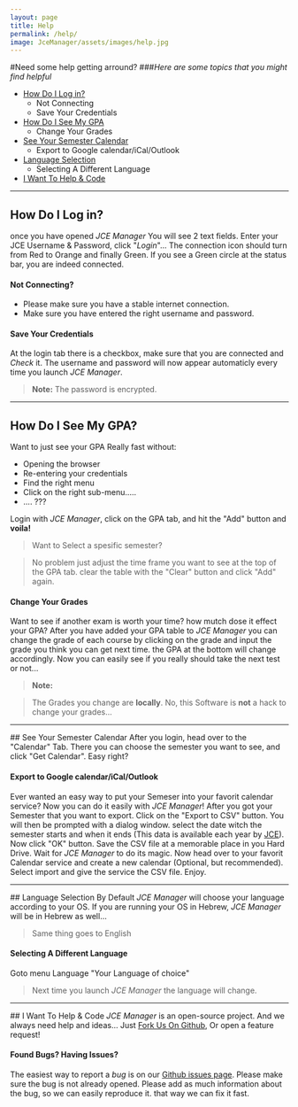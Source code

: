 ```yaml
---
layout: page
title: Help
permalink: /help/
image: JceManager/assets/images/help.jpg
---
```


#Need some help getting arround?
###*Here are some topics that you might find helpful*



-  [How Do I Log in?][connect]
	-  Not Connecting
	-  Save Your Credentials
-  [How Do I See My GPA][GPA]
	-  Change Your Grades
-  [See Your Semester Calendar][cal]
	-  Export to Google calendar/iCal/Outlook
-  [Language Selection][loco]
	-  Selecting A Different Language
-  [I Want To Help & Code][fork]



---
## <a name="connect"></a><i class="fa fa-sign-in"></i> How Do I Log in?
once you have opened *JCE Manager* You will see 2 text fields.
Enter your JCE Username & Password, click "*Login*"...
The connection icon should turn from Red to Orange and finally Green. If you see a Green circle at the status bar, you are indeed connected.

#### <i class="fa fa-chain-broken"></i> Not Connecting?

 - Please make sure you have a stable internet connection.
 - Make sure you have entered the right username and password.

#### <i class="fa fa-floppy-o"></i> Save Your Credentials
At the login tab there is a checkbox, make sure that you are connected and *Check* it.
The username and password will now appear automaticly every time you launch *JCE Manager*.

>**Note:** The password is encrypted.

---

## <a name="GPA"></a><i class="fa fa-file"></i> How Do I See My GPA?
Want to just see your GPA Really fast without: 

 - Opening the browser
 - Re-entering your credentials 
 - Find the right menu
 - Click on the right sub-menu.....
 - .... ???

Login with *JCE Manager*, click on the GPA tab, and hit the "Add" button and **voila!**
>Want to Select a spesific semester? 

>No problem just adjust the time frame you want to see at the top of the GPA tab. clear the table with the
>"Clear" button and click "Add" again.

#### <i class="fa fa-search"></i> Change Your Grades
Want to see if another exam is worth your time? how mutch dose it effect your GPA?
After you have added your GPA table to *JCE Manager* you can change the grade of each course by clicking on the grade and input the grade you think you can get next time. the GPA at the bottom will change accordingly.
Now you can easily see if you really should take the next test or not...

>**Note:**

>The Grades you change are **locally**. No, this Software is **not** a hack to change your grades...

---

##<a name="cal"></a> <i class="fa fa-calendar"></i> See Your Semester Calendar
After you login, head over to the "Calendar" Tab.
There you can choose the semester you want to see, and click "Get Calendar".
Easy right?

#### <i class="fa fa-share"></i> Export to Google calendar/iCal/Outlook
Ever wanted an easy way to put your Semeser into your favorit calendar service?
Now you can do it easily with *JCE Manager*!
After you got your Semester that you want to export. Click on the "Export to CSV" button. You will then be prompted with a dialog window.
select the date witch the semester starts and when it ends (This data is available each year by [JCE][jce]). Now click "OK" button. Save the CSV file at a memorable place in you Hard Drive. Wait for *JCE Manager* to do its magic.
Now head over to your favorit Calendar service and create a new calendar (Optional, but recommended).
Select import and give the service the CSV file.
Enjoy.

---

##<a name="loco"></a> <i class="fa fa-globe"></i> Language Selection
By Default *JCE Manager* will choose your language according to your OS. 
If you are running your OS in Hebrew, *JCE Manager* will be in Hebrew as well... 
> Same thing goes to English

#### <i class="fa fa-globe"></i> Selecting A Different Language
Goto menu <i class="fa fa-arrow-right"></i> Language <i class="fa fa-arrow-right"></i> "Your Language of choice"
>Next time you launch *JCE Manager* the language will change.

---

##<a name="fork"></a> <i class="fa fa-github"></i> I Want To Help & Code
*JCE Manager* is an open-source project. And we always need help and ideas...
Just [<i class="fa fa-code-fork"></i>Fork Us On Github][git], Or open a feature request!

#### <i class="fa fa-bug"></i> Found Bugs? Having Issues?
The easiest way to report a *bug* is on our [<i class="fa fa-github"></i> Github issues page][gitbug].
Please make sure the bug is not already opened. Please add as much information about the bug, so we can easily reproduce it. that way we can fix it fast.

[connect]: #connect
[GPA]: #GPA
[cal]: #cal 
[loco]: #loco
[fork]: #fork
[git]: https://github.com/liranbg/JceManager
[gitbug]: https://github.com/liranbg/JceManager/issues
[jce]: http://www.jce.ac.il/